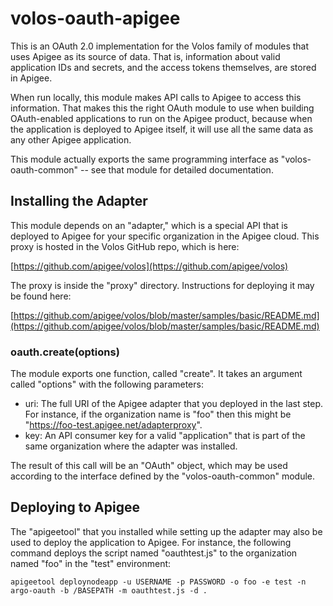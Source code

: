 # volos-oauth-apigee

This is an OAuth 2.0 implementation for the Volos family of modules that uses Apigee as its source
of data. That is, information about valid application IDs and secrets, and the access tokens themselves,
are stored in Apigee.

When run locally, this module makes API calls to Apigee to access this information. That makes this
the right OAuth module to use when building OAuth-enabled applications to run on the Apigee product,
because when the application is deployed to Apigee itself, it will use all the same data as any other
Apigee application.

This module actually exports the same programming interface as "volos-oauth-common" -- see that module
for detailed documentation.

## Installing the Adapter

This module depends on an "adapter," which is a special API that is deployed to Apigee for your specific
organization in the Apigee cloud. This proxy is hosted in the Volos GitHub repo, which is here:

[https://github.com/apigee/volos](https://github.com/apigee/volos)

The proxy is inside the "proxy" directory. Instructions for deploying it may be found here:

[https://github.com/apigee/volos/blob/master/samples/basic/README.md](https://github.com/apigee/volos/blob/master/samples/basic/README.md)

### oauth.create(options)

The module exports one function, called "create". It takes an argument called "options" with the following
parameters:

* uri: The full URI of the Apigee adapter that you deployed in the last step. For instance, if the organization
name is "foo" then this might be "https://foo-test.apigee.net/adapterproxy".
* key: An API consumer key for a valid "application" that is part of the same organization where the adapter
was installed.

The result of this call will be an "OAuth" object, which may be used according to the interface defined
by the "volos-oauth-common" module.

## Deploying to Apigee

The "apigeetool" that you installed while setting up the adapter may also be used to deploy the application to
Apigee. For instance, the following command deploys the script named "oauthtest.js" to the organization named
"foo" in the "test" environment:

    apigeetool deploynodeapp -u USERNAME -p PASSWORD -o foo -e test -n argo-oauth -b /BASEPATH -m oauthtest.js -d .



